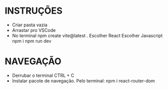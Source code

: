 
# INSTRUÇÕES
- Criar pasta vazia
- Arrastar pro VSCode
- No terminal
  npm create vite@latest .
     Escolher React
     Escolher Javascript
  npm i 
  npm run dev


# NAVEGAÇÃO
- Derrubar o terminal
  CTRL + C
- Instalar pacote de navegação. Pelo terminal:
  npm i react-router-dom

